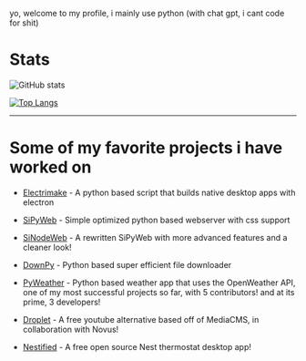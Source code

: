 yo, welcome to my profile, i mainly use python (with chat gpt, i cant code for shit) 

# Stats

![GitHub stats](https://github-readme-stats.vercel.app/api?username=colebolebole&show_icons=true&theme=transparent)

[![Top Langs](https://github-readme-stats.vercel.app/api/top-langs/?username=colebolebole&show_icons=true&theme=transparent&layout=donut)](https://github.com/anuraghazra/github-readme-stats)

---

# Some of my favorite projects i have worked on

- <p><a href="https://github.com/colebolebole/Electrimake">Electrimake</a> - A python based script that builds native desktop apps with electron</p>
- <p><a href="https://github.com/colebolebole/SiPyWeb">SiPyWeb</a> - Simple optimized python based webserver with css support</p>
- <p><a href="https://github.com/colebolebole/SiNodeWeb">SiNodeWeb</a> - A rewritten SiPyWeb with more advanced features and a cleaner look!</p>
- <p><a href="https://github.com/colebolebole/DownPy">DownPy</a> - Python based super efficient file downloader</p>
- <p><a href="https://github.com/colebolebole/pyweather">PyWeather</a> - Python based weather app that uses the OpenWeather API, one of my most successful projects so far, with 5 contributors! and at its prime, 3 developers!
- <p><a href="https://github.com/novusthedev/droplet">Droplet</a> - A free youtube alternative based off of MediaCMS, in collaboration with Novus!</p>
- <p><a href="https://github.com/colebolebole/Nestified">Nestified</a> - A free open source Nest thermostat desktop app!</p>
